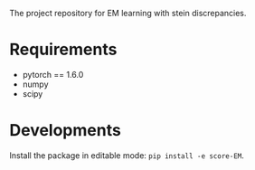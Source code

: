 The project repository for EM learning with stein discrepancies.


# Requirements 
* pytorch == 1.6.0
* numpy 
* scipy

# Developments 
Install the package in editable mode:  `pip install -e score-EM`. 